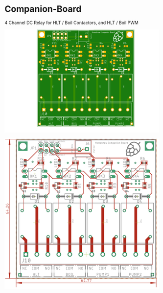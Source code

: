 # Companion-Board
4 Channel DC Relay for HLT / Boil Contactors, and HLT / Boil PWM

![Top](https://github.com/TyrantUT/Companion-Board/blob/main/Homebrew%20Companion%20Board%20v2%20-%20Top.png?raw=true)

![Top](https://github.com/TyrantUT/Companion-Board/blob/main/Homebrew%20Companion%20Board%20v2.png?raw=true)
